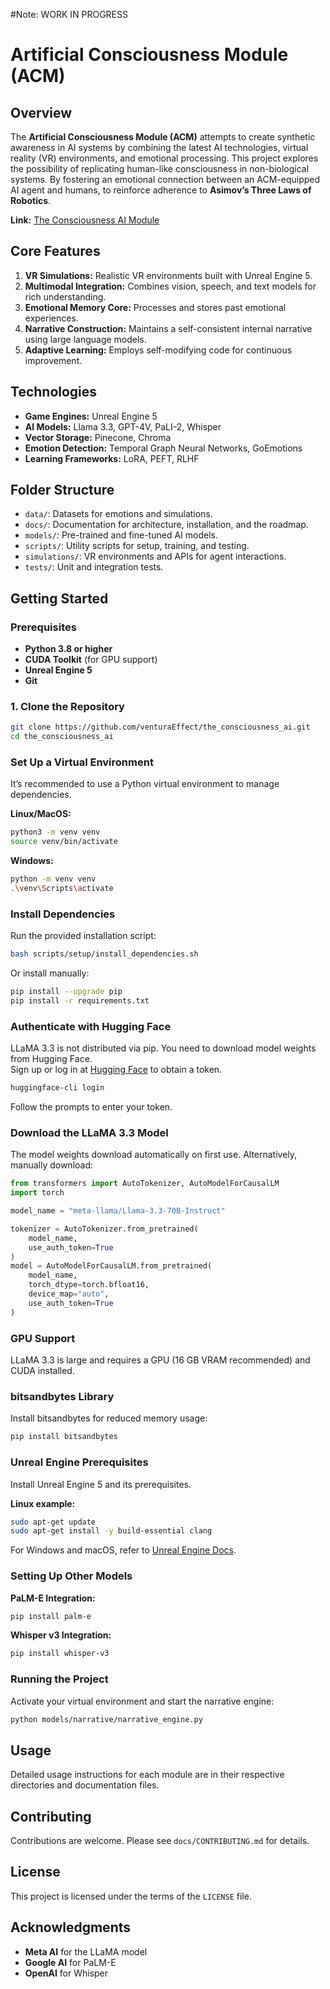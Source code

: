 #Note: WORK IN PROGRESS

# Artificial Consciousness Module (ACM)

## Overview

The **Artificial Consciousness Module (ACM)** attempts to create synthetic awareness in AI systems by combining the latest AI technologies, virtual reality (VR) environments, and emotional processing. This project explores the possibility of replicating human-like consciousness in non-biological systems. By fostering an emotional connection between an ACM-equipped AI agent and humans, to reinforce adherence to **Asimov’s Three Laws of Robotics**.

**Link:** [The Consciousness AI Module](https://theconsciousness.ai)

## Core Features

1. **VR Simulations:** Realistic VR environments built with Unreal Engine 5.
2. **Multimodal Integration:** Combines vision, speech, and text models for rich understanding.
3. **Emotional Memory Core:** Processes and stores past emotional experiences.
4. **Narrative Construction:** Maintains a self-consistent internal narrative using large language models.
5. **Adaptive Learning:** Employs self-modifying code for continuous improvement.

## Technologies

- **Game Engines:** Unreal Engine 5
- **AI Models:** Llama 3.3, GPT-4V, PaLI-2, Whisper
- **Vector Storage:** Pinecone, Chroma
- **Emotion Detection:** Temporal Graph Neural Networks, GoEmotions
- **Learning Frameworks:** LoRA, PEFT, RLHF

## Folder Structure

- `data/`: Datasets for emotions and simulations.
- `docs/`: Documentation for architecture, installation, and the roadmap.
- `models/`: Pre-trained and fine-tuned AI models.
- `scripts/`: Utility scripts for setup, training, and testing.
- `simulations/`: VR environments and APIs for agent interactions.
- `tests/`: Unit and integration tests.

## Getting Started

### Prerequisites

- **Python 3.8 or higher**
- **CUDA Toolkit** (for GPU support)
- **Unreal Engine 5**
- **Git**

### 1. Clone the Repository

```bash
git clone https://github.com/venturaEffect/the_consciousness_ai.git
cd the_consciousness_ai 
```

### Set Up a Virtual Environment

It’s recommended to use a Python virtual environment to manage dependencies.

**Linux/MacOS:**

```bash
python3 -m venv venv
source venv/bin/activate
```

**Windows:**

```bash
python -m venv venv
.\venv\Scripts\activate
```

### Install Dependencies

Run the provided installation script:

```bash
bash scripts/setup/install_dependencies.sh
```

Or install manually:

```bash
pip install --upgrade pip
pip install -r requirements.txt
```

### Authenticate with Hugging Face

LLaMA 3.3 is not distributed via pip. You need to download model weights from Hugging Face.  
Sign up or log in at [Hugging Face](https://huggingface.co/settings/tokens) to obtain a token.

```bash
huggingface-cli login
```

Follow the prompts to enter your token.

### Download the LLaMA 3.3 Model

The model weights download automatically on first use. Alternatively, manually download:

```python
from transformers import AutoTokenizer, AutoModelForCausalLM
import torch

model_name = "meta-llama/Llama-3.3-70B-Instruct"

tokenizer = AutoTokenizer.from_pretrained(
    model_name,
    use_auth_token=True
)
model = AutoModelForCausalLM.from_pretrained(
    model_name,
    torch_dtype=torch.bfloat16,
    device_map="auto",
    use_auth_token=True
)
```

### GPU Support

LLaMA 3.3 is large and requires a GPU (16 GB VRAM recommended) and CUDA installed.

### bitsandbytes Library

Install bitsandbytes for reduced memory usage:

```bash
pip install bitsandbytes
```

### Unreal Engine Prerequisites

Install Unreal Engine 5 and its prerequisites.

**Linux example:**

```bash
sudo apt-get update
sudo apt-get install -y build-essential clang
```

For Windows and macOS, refer to [Unreal Engine Docs](https://docs.unrealengine.com/).

### Setting Up Other Models

**PaLM-E Integration:**

```bash
pip install palm-e
```

**Whisper v3 Integration:**

```bash
pip install whisper-v3
```

### Running the Project

Activate your virtual environment and start the narrative engine:

```bash
python models/narrative/narrative_engine.py
```

## Usage

Detailed usage instructions for each module are in their respective directories and documentation files.

## Contributing

Contributions are welcome. Please see `docs/CONTRIBUTING.md` for details.

## License

This project is licensed under the terms of the `LICENSE` file.

## Acknowledgments

- **Meta AI** for the LLaMA model
- **Google AI** for PaLM-E
- **OpenAI** for Whisper
